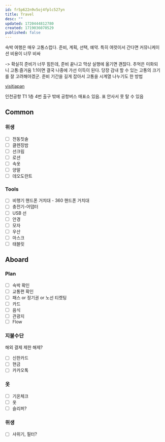 ```yaml
---
id: fr5p622n9v5oj4fplc527yn
title: Travel
desc: ""
updated: 1720444812780
created: 1719036070529
published: false
---
```


숙박 여행은 매우 고통스럽다. 준비, 계획, 선택, 예약.
특히 여럿이서 간다면 커뮤니케이션 비용이 너무 비싸

-> 확실히 준비가 너무 힘든데, 준비 끝나고 막상 실행에 옮기면 괜찮다.
추억은 미화되니 고통:즐거움 1:1이면 결국 나중에 가선 이득이 된다. 당장 감내 할 수 있는 고통의 크기를 잘 고려해야겠군. 준비 기간을 길게 잡아서 고통을 시계열 나누기도 한 방법

[visitjapan](https://www.vjw.digital.go.jp/main/#/vjwpco001)

인천공항 T1 1층 4번 출구 밖에 공항버스 매표소 있음. 표 안사서 못 탈 수 있음

## Common

### 위생

- [ ] 전동칫솔
- [ ] 클렌징밤
- [ ] 선크림
- [ ] 로션
- [ ] 속옷
- [ ] 양말
- [ ] 데오도란트

### Tools

- [ ] 비행기 핸드폰 거치대 - 360 핸드폰 거치대
- [ ] 충전기-어댑터
- [ ] USB 선
- [ ] 안경
- [ ] 모자
- [ ] 우산
- [ ] 마스크
- [ ] 태블릿

## Aboard

### Plan

- [ ] 숙박 확인
- [ ] 교통편 확인
- [ ] 패스 or 정기권 or 노선 티켓팅
- [ ] 카드
- [ ] 음식
- [ ] 관광지
- [ ] Flow

### 지불수단

해외 결제 제한 해제?

- [ ] 신한카드
- [ ] 현금
- [ ] 카카오톡

### 옷

- [ ] 기온체크
- [ ] 옷
- [ ] 슬리퍼?

### 위생

- [ ] 샤위기, 필터?
